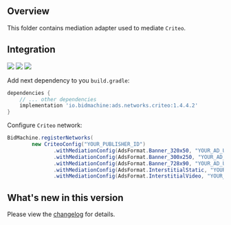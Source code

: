 ## Overview

This folder contains mediation adapter used to mediate `Criteo`.

## Integration

[<img src="https://img.shields.io/badge/Min%20SDK%20version-1.4.4-brightgreen">](https://github.com/bidmachine/BidMachine-Android-SDK)
[<img src="https://img.shields.io/badge/Network%20Adapter%20version-1.4.4.2-brightgreen">](https://artifactory.bidmachine.io/bidmachine/io/bidmachine/ads.networks.criteo/1.4.4.2/)
[<img src="https://img.shields.io/badge/Network%20version-3.5.0-blue">](https://publisherdocs.criteotilt.com/app/android/get-started/)

Add next dependency to you `build.gradle`:

```groovy
dependencies {
    // ... other dependencies
    implementation 'io.bidmachine:ads.networks.criteo:1.4.4.2'
}
```

Configure `Criteo` network:

```java
BidMachine.registerNetworks(
        new CriteoConfig("YOUR_PUBLISHER_ID")
               .withMediationConfig(AdsFormat.Banner_320x50, "YOUR_AD_UNIT_ID")
               .withMediationConfig(AdsFormat.Banner_300x250, "YOUR_AD_UNIT_ID")
               .withMediationConfig(AdsFormat.Banner_728x90, "YOUR_AD_UNIT_ID")
               .withMediationConfig(AdsFormat.InterstitialStatic, "YOUR_AD_UNIT_ID")
               .withMediationConfig(AdsFormat.InterstitialVideo, "YOUR_AD_UNIT_ID"));
```

## What's new in this version

Please view the [changelog](CHANGELOG.md) for details.